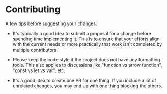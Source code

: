 # Contributing

A few tips before suggesting your changes:

- It's typically a good idea to submit a proposal for a change before spending time implementing it. This is to ensure that your efforts align with the current needs or more practically that work isn't completed by multiple contributors.

- Please keep the code style if the project does not have any formatting tools. This also applies to discussions like "function vs arrow function", "const vs let vs var", etc.

- It's a good idea to create one PR for one thing. If you include a lot of unrelated changes, you may end up with one thing blocking the others.
